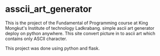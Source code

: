 # asscii_art_generator
This is the project of the Fundamental of Programming course at King Mongkut's Institute of technology Ladkrabang.
simple ascii art generator deploy on python anywhere. 
This site convert picture in to ascii art which contains only ASCII character.

This project was done using python and flask.
